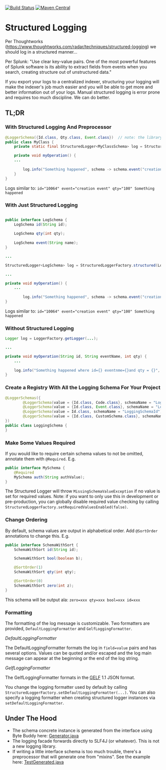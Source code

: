 [![Build Status](https://api.travis-ci.org/soabase/structured-logging.svg?branch=master)](https://travis-ci.org/soabase/structured-logging)
[![Maven Central](https://img.shields.io/maven-central/v/io.soabase.structured-logger/structured-logger-core.svg)](http://search.maven.org/#search%7Cga%7C1%7Cstructured-logger)

# Structured Logging

Per Thoughtworks (https://www.thoughtworks.com/radar/techniques/structured-logging) we should log in a structured manner...

Per Splunk: "Use clear key-value pairs. One of the most powerful features of Splunk software is its ability to extract fields from events when you search, creating structure out of unstructured data."

If you export your logs to a centralized indexer, structuring your logging will make the indexer's job much easier and you will be able to get more and better information out of your logs. Manual structured logging is error prone and requires too much discipline. We can do better.

## TL;DR

### With Structured Logging And Preprocessor

```java
@LoggerSchema({Id.class, Qty.class, Event.class})  // note: the library preprocessor generates the schema
public class MyClass {
    private static final StructuredLogger<MyClassSchema> log = StructuredLoggerFactory.structured(MyClassSchema.class);  // note: the library auto-generates the schema instance class

    private void myOperation() {
    ...
    
        log.info("Something happened", schema -> schema.event("creation event").id(10064).qty(100));
    }
}
```

Logs similar to: `id="10064" event="creation event" qty="100" Something happened`

### With Just Structured Logging

```java

public interface LogSchema {
    LogSchema id(String id);
    
    LogSchema qty(int qty);
    
    LogSchema event(String name);
}

...

StructuredLogger<LogSchema> log = StructuredLoggerFactory.structured(LogSchema.class);  // note: the library auto-generates the schema instance class

...

private void myOperation() {
    ...
    
        log.info("Something happened", schema -> schema.event("creation event").id(10064).qty(100));
}
```

Logs similar to: `id="10064" event="creation event" qty="100" Something happened`

### Without Structured Logging

```java
Logger log = LoggerFactory.getLogger(...);

...

private void myOperation(String id, String eventName, int qty) {
    ...
    
    log.info("Something happened where id={} eventnme={}and qty = {}", id, qty, eventName);    // note mistakes misspellings
}
```

### Create a Registry With All the Logging Schema For Your Project

```java
@LoggerSchemas({
        @LoggerSchema(value = {Id.class, Code.class}, schemaName = "LoggingSchemaIdCode"),
        @LoggerSchema(value = {Id.class, Event.class}, schemaName = "LoggingSchemaIdEvent"),
        @LoggerSchema(value = Id.class, schemaName = "LoggingSchemaId"),
        @LoggerSchema(value = {Id.class, CustomSchema.class}, schemaName = "LoggingSchemaIdCustom")
})
public class LoggingSchema {
}
```

### Make Some Values Required

If you would like to require certain schema values to not be omitted, annotate them with `@Required`. E.g.

```java
public interface MySchema {
    @Required
    MySchema auth(String authValue);
}
```

The Structured Logger will throw `MissingSchemaValueException` if no value is set for required values. Note: if you want to only use this in development or pre-production, you can globally disable required value checking by calling `StructuredLoggerFactory.setRequiredValuesEnabled(false)`.

### Change Ordering

By default, schema values are output in alphabetical order. Add `@SortOrder` annotations to change this. E.g.

```java
public interface SchemaWithSort {
    SchemaWithSort id(String id);

    SchemaWithSort bool(boolean b);

    @SortOrder(1)
    SchemaWithSort qty(int qty);

    @SortOrder(0)
    SchemaWithSort zero(int z);
}
```
This schema will be output ala: `zero=xxx qty=xxx bool=xxx id=xxx`

### Formatting

The formatting of the log message is customizable. Two formatters are provided, `DefaultLoggingFormatter` and `GelfLoggingFormatter`.

_DefaultLoggingFormatter_

The DefaultLoggingFormatter formats the log in `field=value` pairs and has several options. Values can be quoted and/or escaped and the log main message can appear at the beginning or the end of the log string.

_GelfLoggingFormatter_

The GelfLoggingFormatter formats in the [GELF](http://docs.graylog.org/en/2.5/pages/gelf.html) 1.1 JSON format.

You change the logging formatter used by default by calling `StructuredLoggerFactory.setDefaultLoggingFormatter(...)`. You can also specify a logging formatter when creating structured logger instances via `setDefaultLoggingFormatter`.

## Under The Hood

- The schema concrete instance is generated from the interface using Byte Buddy here: [Generator.java](https://github.com/soabase/structured-logging/blob/master/structured-logger-core/src/main/java/io/soabase/structured/logger/generation/Generator.java)
- The logging facade forwards directly to SLF4J (or whatever). This is not a new logging library.
- If writing a little interface schema is too much trouble, there's a preprocessor that will generate one from "mixins". See the example here: [TestGenerated.java](https://github.com/soabase/structured-logging/blob/master/structured-logger-generator-test/src/test/java/io/soabase/structured/logger/TestGenerated.java)
